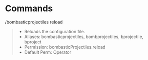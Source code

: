 # Commands


/bombasticprojectiles reload
> - Reloads the configuration file.
> - Aliases: bombasticprojectiles, bombprojectiles, bprojectile, bproject
> - Permission: bombasticProjectiles.reload
> - Default Perm: Operator
